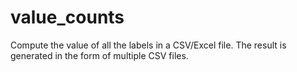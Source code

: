# value_counts
Compute the value of all the labels in a CSV/Excel file. The result is generated in the form of multiple CSV files. 
